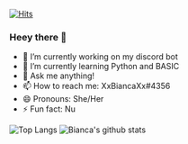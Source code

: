 [![Hits](https://hits.seeyoufarm.com/api/count/incr/badge.svg?url=https://github.com/XxBiancaXx&count_bg=%23FF0000&title_bg=%23555555&icon=&icon_color=%23E7E7E7&title=hits&edge_flat=false)](https://hits.seeyoufarm.com)

### Heey there 👋

- 🔭 I’m currently working on my discord bot
- 🌱 I’m currently learning Python and BASIC
- 💬 Ask me anything!
- 📫 How to reach me: XxBiancaXx#4356
- 😄 Pronouns: She/Her
- ⚡ Fun fact: Nu

![Top Langs](https://github-readme-stats.vercel.app/api/top-langs/?username=XxBiancaXx&show_icons=true&hide_border=true&count_private=true&include_all_commits=true&theme=radical)
![Bianca's github stats](https://github-readme-stats.vercel.app/api?username=XxBiancaXx&show_icons=true&hide_border=true&count_private=true&include_all_commits=true&theme=radical)
